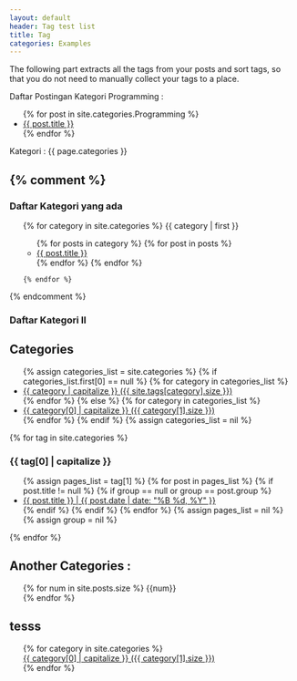 ```yaml
---
layout: default
header: Tag test list
title: Tag
categories: Examples
---
```


The following part extracts all the tags from your posts and sort tags, so that you do not need to manually collect your tags to a place.

Daftar Postingan Kategori Programming : 
<ul>
	{% for post in site.categories.Programming %}
		<li><a href="{{site.url}}{{post.url}}">{{ post.title }}</a></li>
	{% endfor %}
</ul>

Kategori :
{{ page.categories }}


{% comment %}
---------------
### Daftar Kategori yang ada
<ul>
	{% for category in site.categories %}
	  <a name="{{ category | first }}">{{ category | first }}</a>
		<ul>
			{% for posts in category %}
			  {% for post in posts %}
				<li><a href="{{site.url}}{{ post.url }}">{{ post.title }}</a></li>
			  {% endfor %}
			{% endfor %}
		</ul>

	{% endfor %}
</ul>

{% endcomment %}


### Daftar Kategori II

<h2>Categories</h2>
<ul>
	{% assign categories_list = site.categories %}
	  {% if categories_list.first[0] == null %}
		{% for category in categories_list %}
		  <li><a href="#{{ category }}">{{ category | capitalize }} ({{ site.tags[category].size }})</a></li>
		{% endfor %}
	  {% else %}
		{% for category in categories_list %}
		  <li><a href="#{{ tag[0] }}">{{ category[0] | capitalize }} ({{ category[1].size }})</a></li>
		{% endfor %}
	  {% endif %}
	{% assign categories_list = nil %}
</ul>

{% for tag in site.categories %}
  <h3 id="{{ tag[0] }}">{{ tag[0] | capitalize }}</h3>
  <ul>
    {% assign pages_list = tag[1] %}
    {% for post in pages_list %}
      {% if post.title != null %}
      {% if group == null or group == post.group %}
      <li><a href="{{ site.url }}{{ post.url }}">{{ post.title }} | <span class="entry-date"><time datetime="{{ post.date | date_to_xmlschema }}" itemprop="datePublished">{{ post.date | date: "%B %d, %Y" }}</time></span></a></li>
      {% endif %}
      {% endif %}
    {% endfor %}
    {% assign pages_list = nil %}
    {% assign group = nil %}
  </ul>
{% endfor %}

## Another Categories : 
<ul>
{% for num in site.posts.size %}
    {{num}}<br>
{% endfor %}
</ul>

##  tesss

<ul class="tag-box inline">
  {% for category in site.categories %}
    <div><a href="{{ site.baseurl }}/category/{{ category[0] }}">{{ category[0] | capitalize }} <span> ({{ category[1].size }}) </span></a></div>
  {% endfor %}
</ul>




